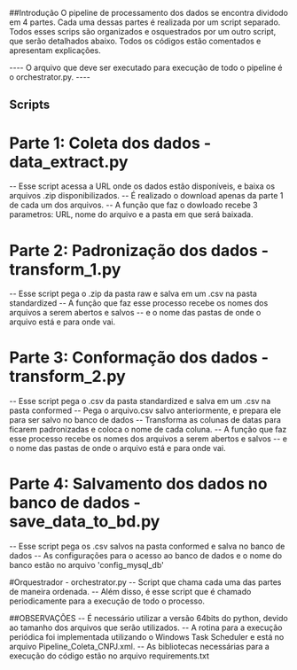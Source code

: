 ##Introdução
O pipeline de processamento dos dados se encontra dividodo em 4 partes.
Cada uma dessas partes é realizada por um script separado. 
Todos esses scrips são organizados e osquestrados por um outro script, que serão detalhados abaixo.
Todos os códigos estão comentados e apresentam explicações.

---- O arquivo que deve ser executado para execução de todo o pipeline é o orchestrator.py. ----

## Scripts ##

# Parte 1: Coleta dos dados - data_extract.py
-- Esse script acessa a URL onde os dados estão disponíveis, e baixa os arquivos .zip disponibilizados.
-- É realizado o download apenas da parte 1 de cada um dos arquivos.
-- A função que faz o dowloado recebe 3 parametros: URL, nome do arquivo e a pasta em que será baixada.

# Parte 2: Padronização dos dados - transform_1.py
-- Esse script pega o .zip da pasta raw e salva em um .csv na pasta standardized
-- A função que faz esse processo recebe os nomes dos arquivos a serem abertos e salvos
-- e o nome das pastas de onde o arquivo está e para onde vai.

# Parte 3: Conformação dos dados - transform_2.py
-- Esse script pega o .csv da pasta standardized e salva em um .csv na pasta conformed
-- Pega o arquivo.csv salvo anteriormente, e prepara ele para ser salvo no banco de dados
-- Transforma as colunas de datas para ficarem padronizadas e coloca o nome de cada coluna.
-- A função que faz esse processo recebe os nomes dos arquivos a serem abertos e salvos
-- e o nome das pastas de onde o arquivo está e para onde vai.

# Parte 4: Salvamento dos dados no banco de dados - save_data_to_bd.py
-- Esse script pega os .csv salvos na pasta conformed e salva no banco de dados
-- As configurações para o acesso ao banco de dados e o nome do banco estão no arquivo 'config_mysql_db'

#Orquestrador - orchestrator.py
-- Script que chama cada uma das partes de maneira ordenada.
-- Além disso, é esse script que é chamado periodicamente para a execução de todo o processo.

##OBSERVAÇÕES
-- É necessário utilizar a versão 64bits do python, devido ao tamanho dos arquivos que serão utilizados.
-- A rotina para a execução periódica foi implementada utilizando o Windows Task Scheduler e está no arquivo Pipeline_Coleta_CNPJ.xml.
-- As bibliotecas necessárias para a execução do código estão no arquivo requirements.txt

